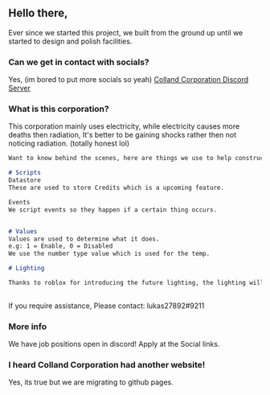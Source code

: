 ## Hello there,

Ever since we started this project, we built from the ground up until we started to design and polish facilities.

### Can we get in contact with socials?

Yes, (im bored to put more socials so yeah) [Colland Corporation Discord Server](https://discord.gg/KkKwYrdaYK)

### What is this corporation?

This corporation mainly uses electricity, while electricity causes more deaths then radiation, It's better to be gaining shocks rather then not noticing radiation. (totally honest lol)

```markdown
Want to know behind the scenes, here are things we use to help construct games.

# Scripts
Datastore
These are used to store Credits which is a upcoming feature.

Events
We script events so they happen if a certain thing occurs.


# Values
Values are used to determine what it does.
e.g: 1 = Enable, 0 = Disabled
We use the number type value which is used for the temp.

# Lighting

Thanks to roblox for introducing the future lighting, the lighting will be better then ever and increase realism.
 
```

If you require assistance, Please contact: lukas27892#9211

### More info

We have job positions open in discord! Apply at the Social links.

### I heard Colland Corporation had another website!

Yes, its true but we are migrating to github pages.
